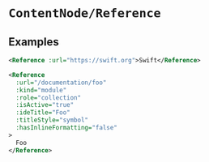 # ``ContentNode/Reference``

## Examples

```xml
<Reference :url="https://swift.org">Swift</Reference>

<Reference
  :url="/documentation/foo"
  :kind="module"
  :role="collection"
  :isActive="true"
  :ideTitle="Foo"
  :titleStyle="symbol"
  :hasInlineFormatting="false"
>
  Foo
</Reference>
```
